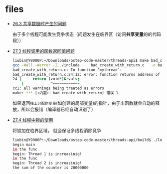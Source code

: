 # files

- [26.3 共享数据时产生的问题](../threads-api/p1_share_data.c)

    由于多个线程可能发生竞争状态（问题发生在临界区（访问**共享变量**的的代码段））

- [27.3 线程调用的函数返回值问题](../threads-api/bad_create_with_return.c)

    ```bash
    liubin@Y9000P:~/Downloads/ostep-code-master/threads-api$ make bad_create_with_return
    gcc -Wall -Werror -I../include     bad_create_with_return.c   -o bad_create_with_return
    bad_create_with_return.c: In function ‘mythread’:
    bad_create_with_return.c:24:12: error: function returns address of local variable [-Werror=return-local-addr]
    24 |     return (void*)&rvals;
        |            ^~~~~~~~~~~~~
    cc1: all warnings being treated as errors
    make: *** [<内置>：bad_create_with_return] 错误 1
    ```

    如果返回`栈上分配的变量`(如创建的局部变量)的指针，由于出函数就会自动的释放，所以会报错（编译器已经自动识别了）

- [27.4 线程中锁的使用](../threads-api/lock1.c)

    将锁加在临界区域， 就会保证多线程消除竞争

    ```bash
    liubin@Y9000P:~/Downloads/ostep-code-master/threads-api/build$ ./lock1
    begin main
    in the func
    begin: Thread 1 is increasinig!
    in the func
    begin: Thread 2 is increasinig!
    the sum of the counter is 20000000
    ```

